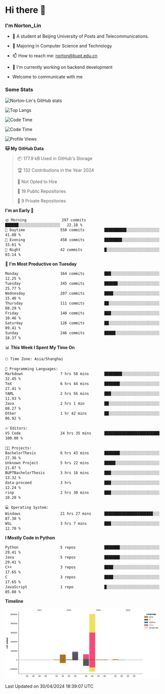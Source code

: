 
# Hi there 👋

### I'm Norton_Lin
- 🏫 A student at Beijing University of Posts and Telecommunications.
- 🌱 Majoring in Computer Science and Technology
- 📫 How to reach me: norton@bupt.edu.cn
- 🌱 I'm currently working on backend development

- Welcome to communicate with me

### Some Stats
![Norton-Lin's GitHub stats](https://github-readme-stats.vercel.app/api?username=Norton-Lin&count_private=true&show_icons=true&theme=radical)

![Top Langs](https://github-readme-stats.vercel.app/api/top-langs/?username=Norton-Lin&langs_count=10&layout=compact)

![Code Time](https://github-readme-stats.vercel.app/api/wakatime?username=Norton_Lin)

<!--START_SECTION:waka-->
![Code Time](http://img.shields.io/badge/Code%20Time-555%20hrs%2051%20mins-blue)

![Profile Views](http://img.shields.io/badge/Profile%20Views-1-blue)

**🐱 My GitHub Data** 

> 📦 177.9 kB Used in GitHub's Storage 
 > 
> 🏆 132 Contributions in the Year 2024
 > 
> 🚫 Not Opted to Hire
 > 
> 📜 19 Public Repositories 
 > 
> 🔑 9 Private Repositories 
 > 
**I'm an Early 🐤** 

```text
🌞 Morning                297 commits         ██████░░░░░░░░░░░░░░░░░░░   22.18 % 
🌆 Daytime                550 commits         ██████████░░░░░░░░░░░░░░░   41.08 % 
🌃 Evening                450 commits         ████████░░░░░░░░░░░░░░░░░   33.61 % 
🌙 Night                  42 commits          █░░░░░░░░░░░░░░░░░░░░░░░░   03.14 % 
```
📅 **I'm Most Productive on Tuesday** 

```text
Monday                   164 commits         ███░░░░░░░░░░░░░░░░░░░░░░   12.25 % 
Tuesday                  345 commits         ██████░░░░░░░░░░░░░░░░░░░   25.77 % 
Wednesday                207 commits         ████░░░░░░░░░░░░░░░░░░░░░   15.46 % 
Thursday                 111 commits         ██░░░░░░░░░░░░░░░░░░░░░░░   08.29 % 
Friday                   140 commits         ███░░░░░░░░░░░░░░░░░░░░░░   10.46 % 
Saturday                 126 commits         ██░░░░░░░░░░░░░░░░░░░░░░░   09.41 % 
Sunday                   246 commits         █████░░░░░░░░░░░░░░░░░░░░   18.37 % 
```


📊 **This Week I Spent My Time On** 

```text
🕑︎ Time Zone: Asia/Shanghai

💬 Programming Languages: 
Markdown                 7 hrs 58 mins       ████████░░░░░░░░░░░░░░░░░   32.45 % 
TeX                      6 hrs 44 mins       ███████░░░░░░░░░░░░░░░░░░   27.41 % 
YAML                     2 hrs 56 mins       ███░░░░░░░░░░░░░░░░░░░░░░   11.93 % 
Java                     2 hrs 1 min         ██░░░░░░░░░░░░░░░░░░░░░░░   08.27 % 
Other                    1 hr 42 mins        ██░░░░░░░░░░░░░░░░░░░░░░░   06.92 % 

🔥 Editors: 
VS Code                  24 hrs 35 mins      █████████████████████████   100.00 % 

🐱‍💻 Projects: 
BachelorThesis           6 hrs 43 mins       ███████░░░░░░░░░░░░░░░░░░   27.36 % 
Unknown Project          5 hrs 22 mins       █████░░░░░░░░░░░░░░░░░░░░   21.87 % 
BUPTBachelorThesis       3 hrs 16 mins       ███░░░░░░░░░░░░░░░░░░░░░░   13.32 % 
data-proceed             3 hrs               ███░░░░░░░░░░░░░░░░░░░░░░   12.24 % 
rinp                     2 hrs 30 mins       ███░░░░░░░░░░░░░░░░░░░░░░   10.20 % 

💻 Operating System: 
Windows                  21 hrs 27 mins      ██████████████████████░░░   87.30 % 
WSL                      3 hrs 7 mins        ███░░░░░░░░░░░░░░░░░░░░░░   12.70 % 
```

**I Mostly Code in Python** 

```text
Python                   5 repos             ███████░░░░░░░░░░░░░░░░░░   29.41 % 
Java                     5 repos             ███████░░░░░░░░░░░░░░░░░░   29.41 % 
C++                      3 repos             ████░░░░░░░░░░░░░░░░░░░░░   17.65 % 
C                        3 repos             ████░░░░░░░░░░░░░░░░░░░░░   17.65 % 
JavaScript               1 repo              █░░░░░░░░░░░░░░░░░░░░░░░░   05.88 % 
```



**Timeline**

![Lines of Code chart](https://raw.githubusercontent.com/Norton-Lin/Norton-Lin/main/assets/bar_graph.png)


 Last Updated on 30/04/2024 18:39:07 UTC
<!--END_SECTION:waka-->
